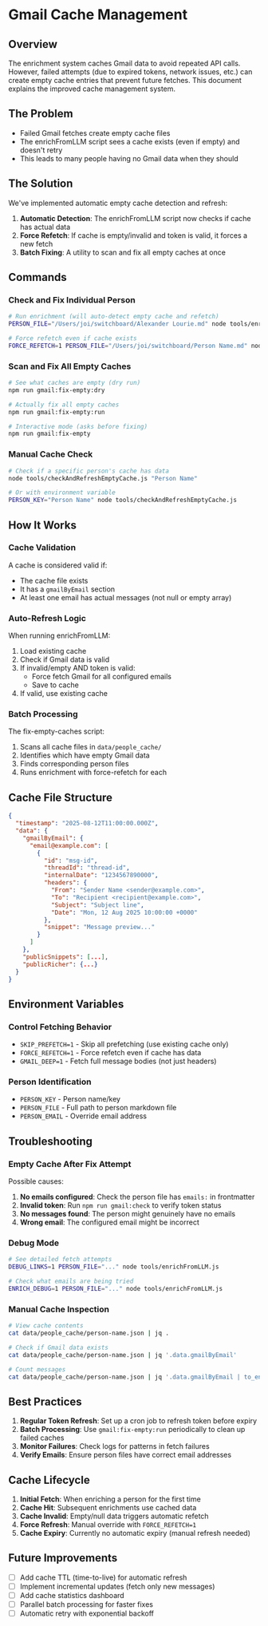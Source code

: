 # Gmail Cache Management

## Overview
The enrichment system caches Gmail data to avoid repeated API calls. However, failed attempts (due to expired tokens, network issues, etc.) can create empty cache entries that prevent future fetches. This document explains the improved cache management system.

## The Problem
- Failed Gmail fetches create empty cache files
- The enrichFromLLM script sees a cache exists (even if empty) and doesn't retry
- This leads to many people having no Gmail data when they should

## The Solution
We've implemented automatic empty cache detection and refresh:

1. **Automatic Detection**: The enrichFromLLM script now checks if cache has actual data
2. **Force Refetch**: If cache is empty/invalid and token is valid, it forces a new fetch
3. **Batch Fixing**: A utility to scan and fix all empty caches at once

## Commands

### Check and Fix Individual Person
```bash
# Run enrichment (will auto-detect empty cache and refetch)
PERSON_FILE="/Users/joi/switchboard/Alexander Lourie.md" node tools/enrichFromLLM.js

# Force refetch even if cache exists
FORCE_REFETCH=1 PERSON_FILE="/Users/joi/switchboard/Person Name.md" node tools/enrichFromLLM.js
```

### Scan and Fix All Empty Caches
```bash
# See what caches are empty (dry run)
npm run gmail:fix-empty:dry

# Actually fix all empty caches
npm run gmail:fix-empty:run

# Interactive mode (asks before fixing)
npm run gmail:fix-empty
```

### Manual Cache Check
```bash
# Check if a specific person's cache has data
node tools/checkAndRefreshEmptyCache.js "Person Name"

# Or with environment variable
PERSON_KEY="Person Name" node tools/checkAndRefreshEmptyCache.js
```

## How It Works

### Cache Validation
A cache is considered valid if:
- The cache file exists
- It has a `gmailByEmail` section
- At least one email has actual messages (not null or empty array)

### Auto-Refresh Logic
When running enrichFromLLM:
1. Load existing cache
2. Check if Gmail data is valid
3. If invalid/empty AND token is valid:
   - Force fetch Gmail for all configured emails
   - Save to cache
4. If valid, use existing cache

### Batch Processing
The fix-empty-caches script:
1. Scans all cache files in `data/people_cache/`
2. Identifies which have empty Gmail data
3. Finds corresponding person files
4. Runs enrichment with force-refetch for each

## Cache File Structure
```json
{
  "timestamp": "2025-08-12T11:00:00.000Z",
  "data": {
    "gmailByEmail": {
      "email@example.com": [
        {
          "id": "msg-id",
          "threadId": "thread-id",
          "internalDate": "1234567890000",
          "headers": {
            "From": "Sender Name <sender@example.com>",
            "To": "Recipient <recipient@example.com>",
            "Subject": "Subject line",
            "Date": "Mon, 12 Aug 2025 10:00:00 +0000"
          },
          "snippet": "Message preview..."
        }
      ]
    },
    "publicSnippets": [...],
    "publicRicher": {...}
  }
}
```

## Environment Variables

### Control Fetching Behavior
- `SKIP_PREFETCH=1` - Skip all prefetching (use existing cache only)
- `FORCE_REFETCH=1` - Force refetch even if cache has data
- `GMAIL_DEEP=1` - Fetch full message bodies (not just headers)

### Person Identification
- `PERSON_KEY` - Person name/key
- `PERSON_FILE` - Full path to person markdown file
- `PERSON_EMAIL` - Override email address

## Troubleshooting

### Empty Cache After Fix Attempt
Possible causes:
1. **No emails configured**: Check the person file has `emails:` in frontmatter
2. **Invalid token**: Run `npm run gmail:check` to verify token status
3. **No messages found**: The person might genuinely have no emails
4. **Wrong email**: The configured email might be incorrect

### Debug Mode
```bash
# See detailed fetch attempts
DEBUG_LINKS=1 PERSON_FILE="..." node tools/enrichFromLLM.js

# Check what emails are being tried
ENRICH_DEBUG=1 PERSON_FILE="..." node tools/enrichFromLLM.js
```

### Manual Cache Inspection
```bash
# View cache contents
cat data/people_cache/person-name.json | jq .

# Check if Gmail data exists
cat data/people_cache/person-name.json | jq '.data.gmailByEmail'

# Count messages
cat data/people_cache/person-name.json | jq '.data.gmailByEmail | to_entries | map(.value | length) | add'
```

## Best Practices

1. **Regular Token Refresh**: Set up a cron job to refresh token before expiry
2. **Batch Processing**: Use `gmail:fix-empty:run` periodically to clean up failed caches
3. **Monitor Failures**: Check logs for patterns in fetch failures
4. **Verify Emails**: Ensure person files have correct email addresses

## Cache Lifecycle

1. **Initial Fetch**: When enriching a person for the first time
2. **Cache Hit**: Subsequent enrichments use cached data
3. **Cache Invalid**: Empty/null data triggers automatic refetch
4. **Force Refresh**: Manual override with `FORCE_REFETCH=1`
5. **Cache Expiry**: Currently no automatic expiry (manual refresh needed)

## Future Improvements

- [ ] Add cache TTL (time-to-live) for automatic refresh
- [ ] Implement incremental updates (fetch only new messages)
- [ ] Add cache statistics dashboard
- [ ] Parallel batch processing for faster fixes
- [ ] Automatic retry with exponential backoff
